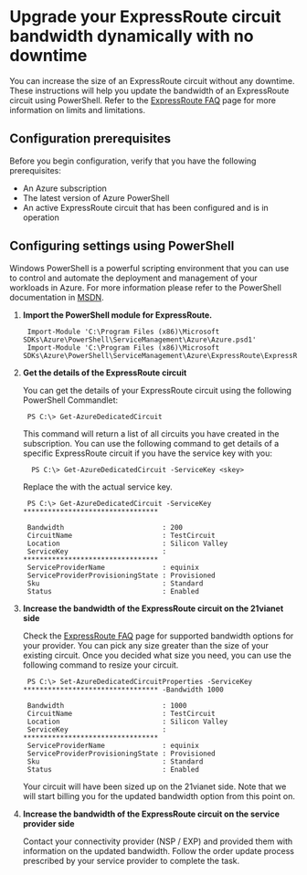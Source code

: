 <properties 
   pageTitle="Upgrade ExpressRoute Bandwidth Dynamically | Windows Azure"
   description="How to dynamically increase the bandwidth size of an ExpressRoute circuit with no downtime. "
   services="expressroute"
   documentationCenter="na"
   authors="cherylmc"
   manager="jdial"
   editor="tysonn" />
<tags 
   ms.service="expressroute"
   ms.date="06/03/2015"
   wacn.date="" />

# Upgrade your ExpressRoute circuit bandwidth dynamically with no downtime

You can increase the size of an ExpressRoute circuit without any downtime. These instructions will help you update the bandwidth of an ExpressRoute circuit using PowerShell. Refer to the [ExpressRoute FAQ](/documentation/articles/expressroute-faqs) page for more information on limits and limitations. 

##  Configuration prerequisites

Before you begin configuration, verify that you have the following prerequisites:

- An Azure subscription
- The latest version of Azure PowerShell
- An active ExpressRoute circuit that has been configured and is in operation


##  Configuring settings using PowerShell

Windows PowerShell is a powerful scripting environment that you can use to control and automate the deployment and management of your workloads in Azure. For more information please refer to the PowerShell documentation in [MSDN](https://msdn.microsoft.com/zh-cn/library/windowsazure/jj156055.aspx).

1. **Import the PowerShell module for ExpressRoute.**

	    Import-Module 'C:\Program Files (x86)\Microsoft SDKs\Azure\PowerShell\ServiceManagement\Azure\Azure.psd1'
	    Import-Module 'C:\Program Files (x86)\Microsoft SDKs\Azure\PowerShell\ServiceManagement\Azure\ExpressRoute\ExpressRoute.psd1'

2. **Get the details of the ExpressRoute circuit**

	You can get the details of your ExpressRoute circuit using the following PowerShell Commandlet:
		

    	PS C:\> Get-AzureDedicatedCircuit
	
	This command will return a list of all circuits you have created in the subscription. You can use the following command to get details of a specific ExpressRoute circuit if you have the service key with you:

		 PS C:\> Get-AzureDedicatedCircuit -ServiceKey <skey>

	Replace the <skey> with the actual service key.
	
		PS C:\> Get-AzureDedicatedCircuit -ServiceKey *********************************

		Bandwidth                        : 200
		CircuitName                      : TestCircuit
		Location                         : Silicon Valley
		ServiceKey                       : *********************************
		ServiceProviderName              : equinix
		ServiceProviderProvisioningState : Provisioned
		Sku                              : Standard
		Status                           : Enabled


3. **Increase the bandwidth of the ExpressRoute circuit on the 21vianet side**
	
	Check the [ExpressRoute FAQ](/documentation/articles/expressroute-faqs) page for supported bandwidth options for your provider. You can pick any size greater than the size of your existing circuit. Once you decided what size you need, you can use the following command to resize your circuit.

		PS C:\> Set-AzureDedicatedCircuitProperties -ServiceKey ********************************* -Bandwidth 1000
		
		Bandwidth                        : 1000
		CircuitName                      : TestCircuit
		Location                         : Silicon Valley
		ServiceKey                       : *********************************
		ServiceProviderName              : equinix
		ServiceProviderProvisioningState : Provisioned
		Sku                              : Standard
		Status                           : Enabled

	Your circuit will have been sized up on the 21vianet side. Note that we will start billing you for the updated bandwidth option from this point on.

4. **Increase the bandwidth of the ExpressRoute circuit on the service provider side**

	Contact your connectivity provider (NSP / EXP) and provided them with information on the updated bandwidth. Follow the order update process prescribed by your service provider to complete the task.

 